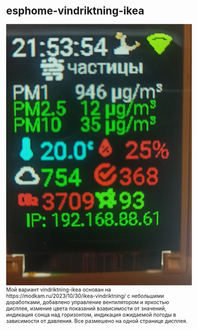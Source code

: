 # esphome-vindriktning-ikea
<img src="https://github.com/ananyevgv/esphome-vindriktning-ikea/blob/main/1704567361805.jpg">
Мой вариант vindriktning-ikea основан на https://modkam.ru/2023/10/30/ikea-vindriktning/
с небольшими  доработками, добавлено управление вентилятором и яркостью дисплея, измение цвета показаний взависимости от значений, индикация сонца над горизонтом, индикация ожидаемой погоды в зависимости от давления.
Все размешено на одной странице дисплея.
